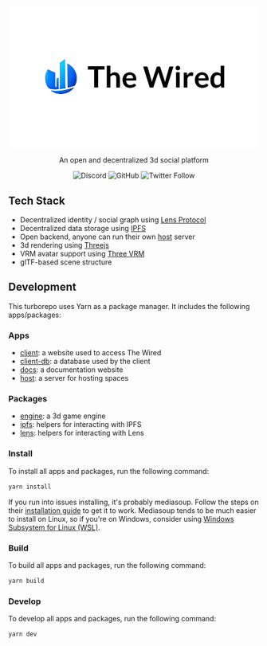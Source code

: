 <div align="center">
  <p>
    <img src="./assets/Hero.png" />
  </p>

  <p>An open and decentralized 3d social platform</p>

  <img alt="Discord" src="https://img.shields.io/discord/918705784311939134?label=discord">
  <img alt="GitHub" src="https://img.shields.io/github/license/wired-xr/wired">
  <img alt="Twitter Follow" src="https://img.shields.io/twitter/follow/TheWiredXR?style=social">
</div>

## Tech Stack

- Decentralized identity / social graph using [Lens Protocol](https://lens.dev/)
- Decentralized data storage using [IPFS](https://ipfs.io/)
- Open backend, anyone can run their own [host](apps/host) server
- 3d rendering using [Threejs](https://github.com/mrdoob/three.js)
- VRM avatar support using [Three VRM](https://github.com/pixiv/three-vrm)
- glTF-based scene structure

## Development

This turborepo uses Yarn as a package manager. It includes the following apps/packages:

### Apps

- [client](apps/client): a website used to access The Wired
- [client-db](apps/client-db): a database used by the client
- [docs](apps/docs): a documentation website
- [host](apps/host): a server for hosting spaces

### Packages

- [engine](packages/engine): a 3d game engine
- [ipfs](packages/ipfs): helpers for interacting with IPFS
- [lens](packages/lens): helpers for interacting with Lens

### Install

To install all apps and packages, run the following command:

```bash
yarn install
```

If you run into issues installing, it's probably mediasoup. Follow the steps on their [installation guide](https://mediasoup.org/documentation/v3/mediasoup/installation/) to get it to work. Mediasoup tends to be much easier to install on Linux, so if you're on Windows, consider using [Windows Subsystem for Linux (WSL)](https://docs.microsoft.com/en-us/windows/wsl/install).

### Build

To build all apps and packages, run the following command:

```bash
yarn build
```

### Develop

To develop all apps and packages, run the following command:

```bash
yarn dev
```
